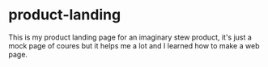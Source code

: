 # product-landing
This is my product landing page for an imaginary stew product, it's just a mock page of coures but it helps me a lot and I learned how to make a web page.